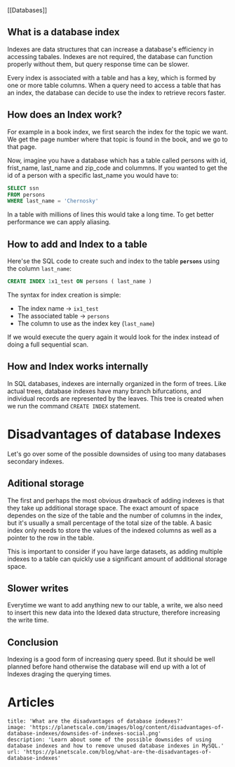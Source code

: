 [[Databases]]

## What is a database index
Indexes are data structures that can increase a database's efficiency in accessing tabales. Indexes are not required, the database can function properly without them, but query response time can be slower.

Every index is associated with a table and has a key, which is formed by one or more table columns. When a query need to access a table that has an index, the database can decide to use the index to retrieve recors faster.

## How does an Index work?
For example in a book index, we first search the index for the topic we want. We get the page number where that topic is found in the book, and we go to that page.

Now, imagine you have a database which has a table called persons with id, frist_name, last_name and zip_code and colummns. If you wanted to get the id of a person with a specific last_name you would have to:
```SQL
SELECT ssn
FROM persons
WHERE last_name = 'Chernosky'
```
In a table with millions of lines this would take a long time.
To get better performance we can apply aliasing.

## How to add and Index to a table
Here'se the SQL code to create such and index to the table __`persons`__ using the column `last_name`:
```SQL
CREATE INDEX 1x1_test ON persons ( last_name )
```
The syntax for index creation is simple:
+ The index name -> `ix1_test`
+ The associated table -> `persons`
+ The column to use as the index key (`last_name`)

If we would execute the query again it would look for the index instead of doing a full sequential scan.

## How and Index works internally
In SQL databases, indexes are internally organized in the form of trees. Like actual trees, database indexes have many branch bifurcations, and individual records are represented by the leaves.
This tree is created when we run the command `CREATE INDEX` statement.


# Disadvantages of database Indexes
Let's go over some of the possible downsides of using too many databases secondary indexes.

## Aditional storage
The first and perhaps the most obvious drawback of adding indexes is that they take up additional storage space. The exact amount of space dependes on the size of the table and the number of columns in the index, but it's usually a small percentage of the total size of the table. A basic index only needs to store the values of the indexed columns as well as a pointer to the row in the table.

This is important to consider if you have large datasets, as adding multiple indexes to a table can quickly use a significant amount of additional storage space.

## Slower writes
Everytime we want to add anything new to our table, a write, we also need to insert this new data into the Idexed data structure, therefore increasing the write time.

## Conclusion
Indexing is a good form of increasing query speed. But it should be well planned before hand otherwise the database will end up with a lot of Indexes draging the querying times.

# Articles
```embed
title: 'What are the disadvantages of database indexes?'
image: 'https://planetscale.com/images/blog/content/disadvantages-of-database-indexes/downsides-of-indexes-social.png'
description: 'Learn about some of the possible downsides of using database indexes and how to remove unused database indexes in MySQL.'
url: 'https://planetscale.com/blog/what-are-the-disadvantages-of-database-indexes'
```


